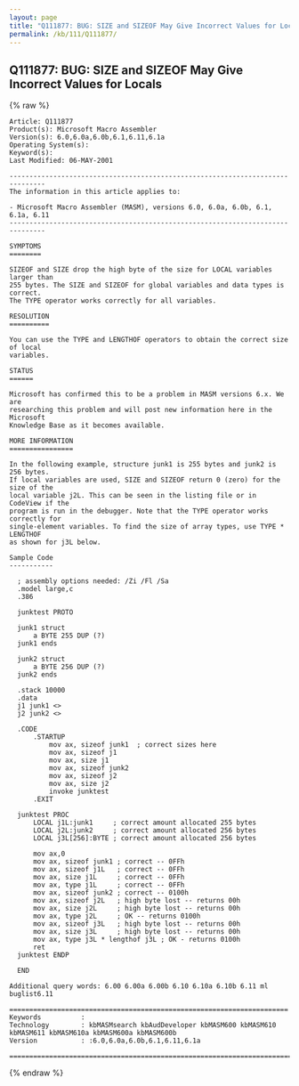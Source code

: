 ```yaml
---
layout: page
title: "Q111877: BUG: SIZE and SIZEOF May Give Incorrect Values for Locals"
permalink: /kb/111/Q111877/
---
```


## Q111877: BUG: SIZE and SIZEOF May Give Incorrect Values for Locals

{% raw %}

	Article: Q111877
	Product(s): Microsoft Macro Assembler
	Version(s): 6.0,6.0a,6.0b,6.1,6.11,6.1a
	Operating System(s): 
	Keyword(s): 
	Last Modified: 06-MAY-2001
	
	-------------------------------------------------------------------------------
	The information in this article applies to:
	
	- Microsoft Macro Assembler (MASM), versions 6.0, 6.0a, 6.0b, 6.1, 6.1a, 6.11 
	-------------------------------------------------------------------------------
	
	SYMPTOMS
	========
	
	SIZEOF and SIZE drop the high byte of the size for LOCAL variables larger than
	255 bytes. The SIZE and SIZEOF for global variables and data types is correct.
	The TYPE operator works correctly for all variables.
	
	RESOLUTION
	==========
	
	You can use the TYPE and LENGTHOF operators to obtain the correct size of local
	variables.
	
	STATUS
	======
	
	Microsoft has confirmed this to be a problem in MASM versions 6.x. We are
	researching this problem and will post new information here in the Microsoft
	Knowledge Base as it becomes available.
	
	MORE INFORMATION
	================
	
	In the following example, structure junk1 is 255 bytes and junk2 is 256 bytes.
	If local variables are used, SIZE and SIZEOF return 0 (zero) for the size of the
	local variable j2L. This can be seen in the listing file or in CodeView if the
	program is run in the debugger. Note that the TYPE operator works correctly for
	single-element variables. To find the size of array types, use TYPE * LENGTHOF
	as shown for j3L below.
	
	Sample Code
	-----------
	
	  ; assembly options needed: /Zi /Fl /Sa
	  .model large,c
	  .386
	   
	  junktest PROTO
	   
	  junk1 struct
	      a BYTE 255 DUP (?)
	  junk1 ends
	
	  junk2 struct
	      a BYTE 256 DUP (?)
	  junk2 ends
	
	  .stack 10000
	  .data
	  j1 junk1 <>
	  j2 junk2 <>
	
	  .CODE
	      .STARTUP
	          mov ax, sizeof junk1  ; correct sizes here
	          mov ax, sizeof j1
	          mov ax, size j1
	          mov ax, sizeof junk2
	          mov ax, sizeof j2
	          mov ax, size j2
	          invoke junktest
	      .EXIT
	
	  junktest PROC
	      LOCAL j1L:junk1     ; correct amount allocated 255 bytes
	      LOCAL j2L:junk2     ; correct amount allocated 256 bytes
	      LOCAL j3L[256]:BYTE ; correct amount allocated 256 bytes
	
	      mov ax,0
	      mov ax, sizeof junk1 ; correct -- 0FFh
	      mov ax, sizeof j1L   ; correct -- 0FFh
	      mov ax, size j1L     ; correct -- 0FFh
	      mov ax, type j1L     ; correct -- 0FFh
	      mov ax, sizeof junk2 ; correct -- 0100h
	      mov ax, sizeof j2L   ; high byte lost -- returns 00h
	      mov ax, size j2L     ; high byte lost -- returns 00h
	      mov ax, type j2L     ; OK -- returns 0100h
	      mov ax, sizeof j3L   ; high byte lost -- returns 00h
	      mov ax, size j3L     ; high byte lost -- returns 00h
	      mov ax, type j3L * lengthof j3L ; OK - returns 0100h
	      ret
	  junktest ENDP
	
	  END
	
	Additional query words: 6.00 6.00a 6.00b 6.10 6.10a 6.10b 6.11 ml buglist6.11
	
	======================================================================
	Keywords          :  
	Technology        : kbMASMsearch kbAudDeveloper kbMASM600 kbMASM610 kbMASM611 kbMASM610a kbMASM600a kbMASM600b
	Version           : :6.0,6.0a,6.0b,6.1,6.11,6.1a
	
	=============================================================================
	

{% endraw %}
